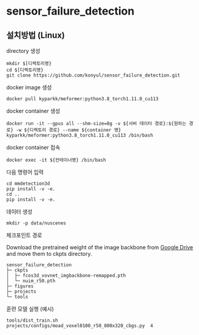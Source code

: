 # sensor_failure_detection

## 설치방법 (Linux)

directory 생성
```
mkdir $[디렉토리명}
cd $[디렉토리명}
git clone https://github.com/konyul/sensor_failure_detection.git
```
docker image 생성

```
docker pull kyparkk/meformer:python3.8_torch1.11.0_cu113
```

docker container 생성

```
docker run -it --gpus all --shm-size=8g -v ${서버 데이터 경로}:${원하는 경로} -w ${디렉토리 경로} --name ${container 명} kyparkk/meformer:python3.8_torch1.11.0_cu113 /bin/bash
```

docker container 접속

```
docker exec -it ${컨테이너명} /bin/bash
```

다음 명령어 입력

```
cd mmdetection3d
pip install -v -e.
cd ..
pip install -v -e.
```

데이터 생성

```
mkdir -p data/nuscenes
```

체크포인트 경로

Download the pretrained weight of the image backbone from [Google Drive](https://drive.google.com/drive/folders/1vNGjBxl__eF5ti-AAsNWFqJG4uBmYsPG?usp=drive_link) and move them to ckpts directory.
```shell
sensor_failure_detection
├─ ckpts
│  ├─ fcos3d_vovnet_imgbackbone-remapped.pth
│  └─ nuim_r50.pth
├─ figures
├─ projects
└─ tools
```


훈련 모델 실행 (예시)

```
tools/dist_train.sh projects/configs/moad_voxel0100_r50_800x320_cbgs.py  4

```
